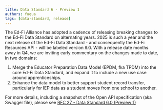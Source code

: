 ```yaml
---
title: Data Standard 6 - Preview 1
authors: fuqua
tags: [data-standard, release]
---
```


The Ed-Fi Alliance has adopted a cadence of releasing breaking changes to the
Ed-Fi Data Standard on alternating years. 2025 is such a year and the next
release of the Ed-Fi Data Standard - and consequently the Ed-Fi Resources API -
will be labeled version 6.0. With a release date months away in Q4, we are
inviting early commentary on the changes made to date, in two domains:

1. Merge the Educator Preparation Data Model (EPDM, fka TPDM) into the core
   Ed-Fi Data Standard, and expand it to include a new use case around
   apprenticeships.
2. Enhance the data model to better support student record transfer,
   particularly for IEP data as a student moves from one school to another.

For more details, including a snapshot of the Open API specification (aka
Swagger file), please see [RFC 27 - Data Standard 6.0 (Preview
1)](https://edfi.atlassian.net/wiki/spaces/rc/pages/931069953/Ed-Fi+RFC+27+-+Data+Standard+6.0+Preview+1)
